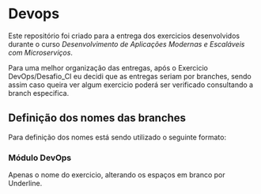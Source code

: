 # Devops

Este repositório foi criado para a entrega dos exercicios desenvolvidos durante o curso *Desenvolvimento de Aplicações Modernas e Escaláveis com Microserviços*. 

Para uma melhor organização das entregas, após o Exercicio DevOps/Desafio_CI eu decidi que as entregas seriam por branches, sendo assim caso queira ver algum exercicio poderá ser verificado consultando a branch especifica. 

## Definição dos nomes das branches

Para definição dos nomes está sendo utilizado o seguinte formato:
### Módulo DevOps
Apenas o nome do exercicio, alterando os espaços em branco por Underline. 

